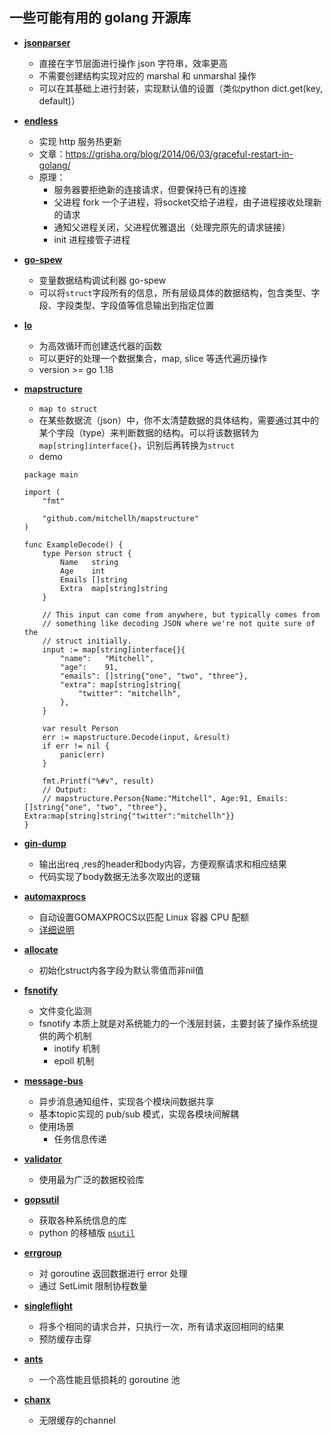 ## 一些可能有用的 golang 开源库
- **[jsonparser](https://github.com/buger/jsonparser)**
    * 直接在字节层面进行操作 json 字符串，效率更高
    * 不需要创建结构实现对应的 marshal 和 unmarshal 操作
    * 可以在其基础上进行封装，实现默认值的设置（类似python dict.get(key, default)）

- **[endless](https://github.com/fvbock/endless/)**
    * 实现 http 服务热更新
    * 文章：https://grisha.org/blog/2014/06/03/graceful-restart-in-golang/
    * 原理：
        * 服务器要拒绝新的连接请求，但要保持已有的连接
        * 父进程 fork 一个子进程，将socket交给子进程，由子进程接收处理新的请求
        * 通知父进程关闭，父进程优雅退出（处理完原先的请求链接）
        * init 进程接管子进程

- **[go-spew](https://github.com/davecgh/go-spew)**
    * 变量数据结构调试利器 go-spew
    * 可以将`struct`字段所有的信息，所有层级具体的数据结构，包含类型、字段、字段类型、字段值等信息输出到指定位置

- **[lo](https://github.com/samber/lo)**
    * 为高效循环而创建迭代器的函数
    * 可以更好的处理一个数据集合，map, slice 等迭代遍历操作
    * version >= go 1.18

- **[mapstructure](https://github.com/mitchellh/mapstructure)**
    * `map to struct`
    * 在某些数据流（json）中，你不太清楚数据的具体结构，需要通过其中的某个字段（type）来判断数据的结构。可以将该数据转为`map[string]interface{}`，识别后再转换为`struct`
    * demo
    ```golang
    package main

    import (
        "fmt"

        "github.com/mitchellh/mapstructure"
    )

    func ExampleDecode() {
        type Person struct {
            Name   string
            Age    int
            Emails []string
            Extra  map[string]string
        }

        // This input can come from anywhere, but typically comes from
        // something like decoding JSON where we're not quite sure of the
        // struct initially.
        input := map[string]interface{}{
            "name":   "Mitchell",
            "age":    91,
            "emails": []string{"one", "two", "three"},
            "extra": map[string]string{
                "twitter": "mitchellh",
            },
        }

        var result Person
        err := mapstructure.Decode(input, &result)
        if err != nil {
            panic(err)
        }

        fmt.Printf("%#v", result)
        // Output:
        // mapstructure.Person{Name:"Mitchell", Age:91, Emails:[]string{"one", "two", "three"}, Extra:map[string]string{"twitter":"mitchellh"}}
    }
    ```

- **[gin-dump](https://github.com/tpkeeper/gin-dump)**
    * 输出出req ,res的header和body内容，方便观察请求和相应结果
    * 代码实现了body数据无法多次取出的逻辑

- **[automaxprocs](https://github.com/uber-go/automaxprocs)**
    * 自动设置GOMAXPROCS以匹配 Linux 容器 CPU 配额
    * [详细说明](./automaxprocs.md)

- **[allocate](https://github.com/cjrd/allocate)**
    * 初始化struct内各字段为默认零值而非nil值

- **[fsnotify](https://github.com/fsnotify/fsnotify)**
    * 文件变化监测
    * fsnotify 本质上就是对系统能力的一个浅层封装，主要封装了操作系统提供的两个机制
        * inotify 机制
        * epoll 机制

- **[message-bus](https://github.com/vardius/message-bus)**
    * 异步消息通知组件，实现各个模块间数据共享
    * 基本topic实现的 pub/sub 模式，实现各模块间解耦
    * 使用场景
        * 任务信息传递

- **[validator](https://github.com/go-playground/validator)**
    * 使用最为广泛的数据校验库

- **[gopsutil](https://github.com/shirou/gopsutil)**
    * 获取各种系统信息的库
    * python 的移植版 [`psutil`](https://github.com/giampaolo/psutil) 

- **[errgroup](golang.org/x/sync/errgroup)**
    * 对 goroutine 返回数据进行 error 处理
    * 通过 SetLimit 限制协程数量

- **[singleflight](golang.org/x/sync/singleflight)**
    * 将多个相同的请求合并，只执行一次，所有请求返回相同的结果
    * 预防缓存击穿

- **[ants](https://github.com/panjf2000/ants)**
    * 一个高性能且低损耗的 goroutine 池

- **[chanx](https://github.com/smallnest/chanx)**
    * 无限缓存的channel